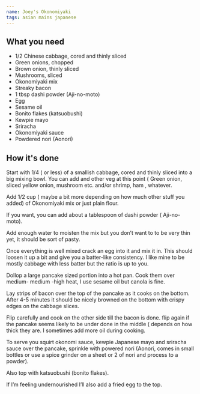 ```yaml
---
name: Joey's Okonomiyaki
tags: asian mains japanese
---
```


## What you need
* 1/2 Chinese cabbage, cored and thinly sliced
* Green onions, chopped
* Brown onion, thinly sliced
* Mushrooms, sliced
* Okonomiyaki mix
* Streaky bacon
* 1 tbsp dashi powder (Aji-no-moto)
* Egg
* Sesame oil
* Bonito flakes (katsuobushi)
* Kewpie mayo
* Sriracha
* Okonomiyaki sauce
* Powdered nori (Aonori)


<!-- break -->

## How it's done

Start with 1/4 ( or less) of a smallish cabbage, cored and thinly sliced into a big mixing bowl. You can add and other veg at this point ( Green onion, sliced yellow onion, mushroom etc. and/or shrimp, ham , whatever.

Add 1/2 cup ( maybe a bit more depending on how much other stuff you added) of Okonomiyaki mix or just plain flour.

If you want, you can add about a tablespoon of dashi powder ( Aji-no-moto).

Add enough water to moisten the mix but you don’t want to to be very thin yet, it should be sort of pasty.

Once everything is well mixed crack an egg into it and mix it in. This should loosen it up a bit and give you a batter-like consistency. I like mine to be mostly cabbage with less batter but the ratio is up to you.

Dollop a large pancake sized portion into a hot pan. Cook them over medium- medium -high heat, I use sesame oil but canola is fine.

Lay strips of bacon over the top of the pancake as it cooks on the bottom. After 4-5 minutes it should be nicely browned on the bottom with crispy edges on the cabbage slices.

Flip carefully and cook on the other side till the bacon is done. flip again if the pancake seems likely to be under done in the middle ( depends on how thick they are. I sometimes add more oil during cooking. 

To serve you squirt okonomi sauce, kewpie Japanese mayo and sriracha sauce over the pancake, sprinkle with powered nori (Aonori, comes in small bottles or use a spice grinder on a sheet or 2 of nori and process to a powder).

Also top with katsuobushi (bonito flakes).

If I’m feeling undernourished I’ll also add a fried egg to the top.
